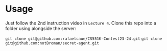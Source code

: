 # Usage

Just follow the 2nd instruction video in `Lecture 4`.
Clone this repo into a folder using alongside the server:

`git clone git@github.com:rafaelcaue/CS551K-Contest23-24.git`
`git clone git@github.com:notBroman/secret-agent.git`
